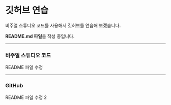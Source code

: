 # 깃허브 연습

비주얼 스튜디오 코드를 사용해서 깃허브를 연습해 보겠습니다.

**README.md 파일**을 작성 중입니다.

--------------------------------------------

### 비주얼 스튜디오 코드

README 파일 수정

---------------------------------------------

### GitHub

README 파일 수정 2
